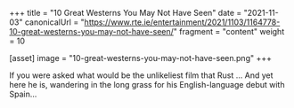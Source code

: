 +++
title = "10 Great Westerns You May Not Have Seen"
date = "2021-11-03"
canonicalUrl = "https://www.rte.ie/entertainment/2021/1103/1164778-10-great-westerns-you-may-not-have-seen/"
fragment = "content"
weight = 10

[asset]
    image = "10-great-westerns-you-may-not-have-seen.png"
+++

If you were asked what would be the unlikeliest film that Rust ... And yet 
here he is, wandering in the long grass for his English-language debut with 
Spain...
